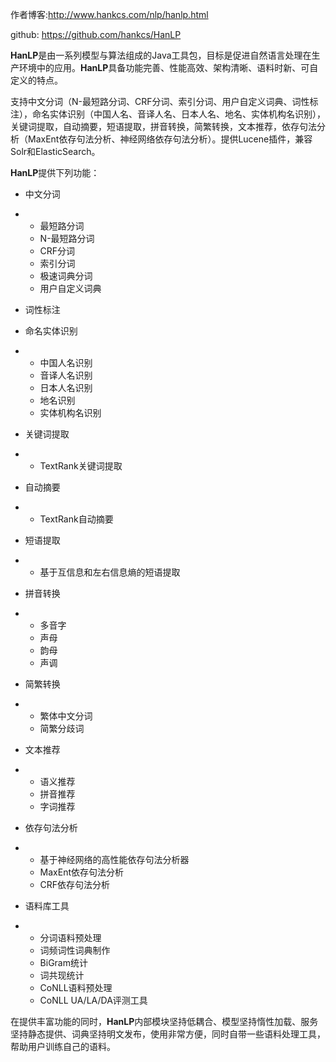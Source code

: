 作者博客:http://www.hankcs.com/nlp/hanlp.html

github:  https://github.com/hankcs/HanLP

**HanLP**是由一系列模型与算法组成的Java工具包，目标是促进自然语言处理在生产环境中的应用。**HanLP**具备功能完善、性能高效、架构清晰、语料时新、可自定义的特点。

支持中文分词（N-最短路分词、CRF分词、索引分词、用户自定义词典、词性标注），命名实体识别（中国人名、音译人名、日本人名、地名、实体机构名识别），关键词提取，自动摘要，短语提取，拼音转换，简繁转换，文本推荐，依存句法分析（MaxEnt依存句法分析、神经网络依存句法分析）。提供Lucene插件，兼容Solr和ElasticSearch。

**HanLP**提供下列功能：

- 中文分词

- - 最短路分词
  - N-最短路分词
  - CRF分词
  - 索引分词
  - 极速词典分词
  - 用户自定义词典

- 词性标注

- 命名实体识别

- - 中国人名识别
  - 音译人名识别
  - 日本人名识别
  - 地名识别
  - 实体机构名识别

- 关键词提取

- - TextRank关键词提取

- 自动摘要

- - TextRank自动摘要

- 短语提取

- - 基于互信息和左右信息熵的短语提取

- 拼音转换

- - 多音字
  - 声母
  - 韵母
  - 声调

- 简繁转换

- - 繁体中文分词
  - 简繁分歧词

- 文本推荐

- - 语义推荐
  - 拼音推荐
  - 字词推荐

- 依存句法分析

- - 基于神经网络的高性能依存句法分析器
  - MaxEnt依存句法分析
  - CRF依存句法分析

- 语料库工具

- - 分词语料预处理
  - 词频词性词典制作
  - BiGram统计
  - 词共现统计
  - CoNLL语料预处理
  - CoNLL UA/LA/DA评测工具

在提供丰富功能的同时，**HanLP**内部模块坚持低耦合、模型坚持惰性加载、服务坚持静态提供、词典坚持明文发布，使用非常方便，同时自带一些语料处理工具，帮助用户训练自己的语料。

